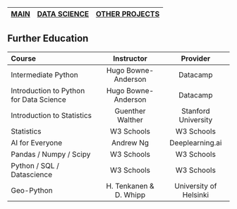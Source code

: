 | [MAIN](https://alex-rogan.github.io/) | [DATA SCIENCE](./datsci.md) | [OTHER PROJECTS](./other.md) |
| ------------------------------------- | --------------------------- | ---------------------------- |


## Further Education

| Course                                  | Instructor             | Provider               |
| :-------------------------------------- | :--------------------: | :--------------------: |
| Intermediate Python                     | Hugo Bowne-Anderson    | Datacamp               |
| Introduction to Python for Data Science | Hugo Bowne-Anderson    | Datacamp               |
| Introduction to Statistics              | Guenther Walther       | Stanford University    |
| Statistics                              | W3 Schools             | W3 Schools             |
| AI for Everyone                         | Andrew Ng              | Deeplearning.ai        |
| Pandas / Numpy / Scipy                  | W3 Schools             | W3 Schools             |
| Python / SQL / Datascience              | W3 Schools             | W3 Schools             |
| Geo-Python                              | H. Tenkanen & D. Whipp | University of Helsinki |
